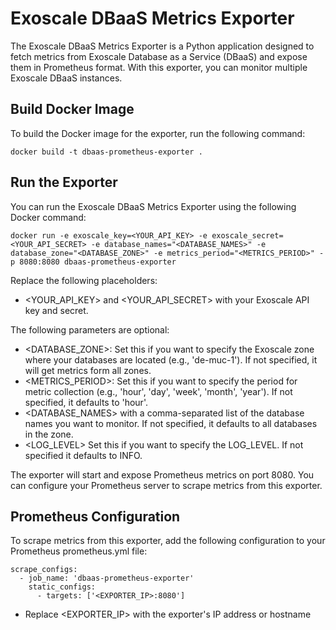 # Exoscale DBaaS Metrics Exporter

The Exoscale DBaaS Metrics Exporter is a Python application designed to fetch metrics from Exoscale Database as a Service (DBaaS) and expose them in Prometheus format.
With this exporter, you can monitor multiple Exoscale DBaaS instances. 

## Build Docker Image
To build the Docker image for the exporter, run the following command:
```
docker build -t dbaas-prometheus-exporter .
```

## Run the Exporter
You can run the Exoscale DBaaS Metrics Exporter using the following Docker command:
```
docker run -e exoscale_key=<YOUR_API_KEY> -e exoscale_secret=<YOUR_API_SECRET> -e database_names="<DATABASE_NAMES>" -e database_zone="<DATABASE_ZONE>" -e metrics_period="<METRICS_PERIOD>" -p 8080:8080 dbaas-prometheus-exporter
```
Replace the following placeholders:
* <YOUR_API_KEY> and <YOUR_API_SECRET> with your Exoscale API key and secret.

The following parameters are optional:
* <DATABASE_ZONE>: Set this if you want to specify the Exoscale zone where your databases are located (e.g., 'de-muc-1'). If not specified, it will get metrics form all zones.
* <METRICS_PERIOD>: Set this if you want to specify the period for metric collection (e.g., 'hour', 'day', 'week', 'month', 'year'). If not specified, it defaults to 'hour'.
* <DATABASE_NAMES> with a comma-separated list of the database names you want to monitor. If not specified, it defaults to all databases in the zone.
* <LOG_LEVEL> Set this if you want to specify the LOG_LEVEL. If not specified it defaults to INFO.

The exporter will start and expose Prometheus metrics on port 8080. You can configure your Prometheus server to scrape metrics from this exporter.

## Prometheus Configuration
To scrape metrics from this exporter, add the following configuration to your Prometheus prometheus.yml file:
```
scrape_configs:
  - job_name: 'dbaas-prometheus-exporter'
    static_configs:
      - targets: ['<EXPORTER_IP>:8080'] 
```
* Replace <EXPORTER_IP> with the exporter's IP address or hostname
